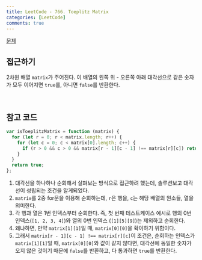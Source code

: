 ```yaml
---
title: LeetCode - 766. Toeplitz Matrix
categories: [LeetCode]
comments: true
---
```


[문제](https://leetcode.com/problems/toeplitz-matrix/)

## 접근하기

2차원 배열 `matrix`가 주어진다. 이 배열의 왼쪽 위 - 오른쪽 아래 대각선으로 같은 숫자가 모두 이어지면 `true`를, 아니면 `false`를 반환한다.

<br>

## 참고 코드

```js
var isToeplitzMatrix = function (matrix) {
  for (let r = 0; r < matrix.length; r++) {
    for (let c = 0; c < matrix[0].length; c++) {
      if (r > 0 && c > 0 && matrix[r - 1][c - 1] !== matrix[r][c]) return false;
    }
  }
  return true;
};
```

1. 대각선을 하나하나 순회해서 살펴보는 방식으로 접근하려 했는데, 솔루션보고 대각선이 성립되는 조건을 알게되었다.
2. `matrix`를 2중 for문을 이용해 순회하는데, `r`은 행을, `c`는 해당 배열의 원소들, 열을 의미한다.
3. 각 행과 열은 1번 인덱스부터 순회한다. 즉, 첫 번째 테스트케이스 예시로 행의 0번 인덱스(`[1, 2, 3, 4]`)와 열의 0번 인덱스 (`[1][5][9]`)는 제외하고 순회한다.
4. 왜냐하면, 만약 `matrix[1][1]`일 때, `matrix[0][0]`을 확이하기 위함이다.
5. 그래서 `matrix[r - 1][c - 1] !== matrix[r][c]`이 조건은, 순회하는 인덱스가 `matrix[1][1]`일 때, `matrix[0][0]`와 값이 같지 않다면, 대각선에 동일한 숫자가 오지 않은 것이기 때문에 `false`를 반환하고, 다 통과하면 `true`를 반환한다.
